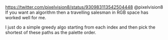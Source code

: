 https://twitter.com/pixelvision8/status/930983113542504448 @pixelvision8 If you want an algorithm then a travelling salesman in RGB space has worked well for me.

I just do a simple greedy algo starting from each index and then pick the shortest of these paths as the palette order.